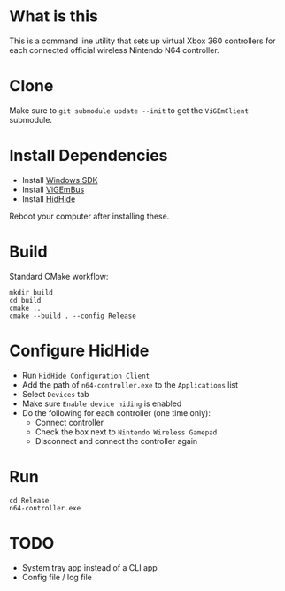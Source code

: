 # What is this

This is a command line utility that sets up virtual Xbox 360 controllers for each connected official wireless Nintendo N64 controller.

# Clone

Make sure to `git submodule update --init` to get the `ViGEmClient` submodule.

# Install Dependencies

 - Install [Windows SDK](https://developer.microsoft.com/en-us/windows/downloads/windows-sdk/)
 - Install [ViGEmBus](https://github.com/ViGEm/ViGEmBus/releases/latest)
 - Install [HidHide](https://github.com/ViGEm/HidHide/releases/latest)

Reboot your computer after installing these.

# Build

Standard CMake workflow:
```
mkdir build
cd build
cmake ..
cmake --build . --config Release
```

# Configure HidHide

 - Run `HidHide Configuration Client`
 - Add the path of `n64-controller.exe` to the `Applications` list
 - Select `Devices` tab
 - Make sure `Enable device hiding` is enabled
 - Do the following for each controller (one time only):
   - Connect controller
   - Check the box next to `Nintendo Wireless Gamepad`
   - Disconnect and connect the controller again

# Run

```
cd Release
n64-controller.exe
```

# TODO

 - System tray app instead of a CLI app
 - Config file / log file

